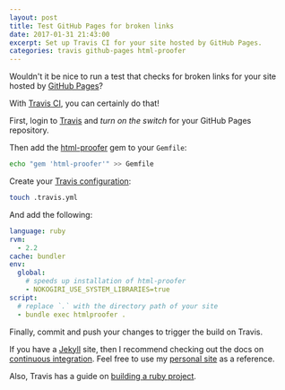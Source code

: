 ```yaml
---
layout: post
title: Test GitHub Pages for broken links
date: 2017-01-31 21:43:00
excerpt: Set up Travis CI for your site hosted by GitHub Pages.
categories: travis github-pages html-proofer
---
```


Wouldn't it be nice to run a test that checks for broken links for your site hosted by [GitHub Pages](https://pages.github.com)?

With [Travis CI](https://www.travis-ci.com), you can certainly do that!

First, login to [Travis](https://www.travis-ci.com) and _turn on the switch_ for your GitHub Pages repository.

Then add the [html-proofer](https://github.com/gjtorikian/html-proofer) gem to your `Gemfile`:

```sh
echo "gem 'html-proofer'" >> Gemfile
```

Create your [Travis configuration](https://docs.travis-ci.com/user/customizing-the-build):

```sh
touch .travis.yml
```

And add the following:

```yml
language: ruby
rvm:
  - 2.2
cache: bundler
env:
  global:
    # speeds up installation of html-proofer
    - NOKOGIRI_USE_SYSTEM_LIBRARIES=true
script:
  # replace `.` with the directory path of your site
  - bundle exec htmlproofer .
```

Finally, commit and push your changes to trigger the build on Travis.

If you have a [Jekyll](https://jekyllrb.com) site, then I recommend checking out the docs on [continuous integration](https://jekyllrb.com/docs/deployment/automated/#continuous-integration-service). Feel free to use my [personal site](https://github.com/remarkablemark/remarkablemark.github.io) as a reference.

Also, Travis has a guide on [building a ruby project](https://docs.travis-ci.com/user/languages/ruby/).
